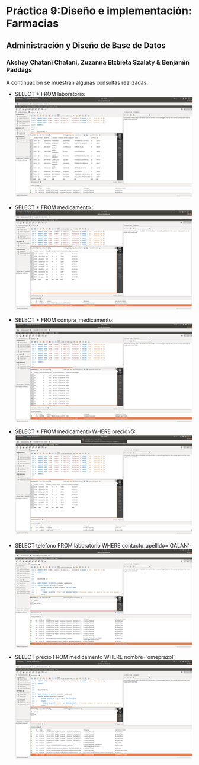 # Práctica 9:Diseño e implementación: Farmacias
## Administración  y Diseño de Base de Datos

### Akshay Chatani Chatani, Zuzanna Elzbieta Szalaty & Benjamin Paddags

A continuación se muestran algunas consultas realizadas:

* SELECT * FROM laboratorio:
![Screenshot](capturas/1.png)


* SELECT * FROM medicamento :
![Screenshot](capturas/2.png)


* SELECT * FROM compra_medicamento:
![Screenshot](capturas/3.png)


* SELECT * FROM medicamento WHERE precio>5:
![Screenshot](capturas/4.png)


* SELECT telefono FROM laboratorio WHERE contacto_apellido='GALAN';
![Screenshot](capturas/5.png)


* SELECT precio FROM medicamento WHERE nombre=’omeprazol’;
![Screenshot](capturas/6.png)
